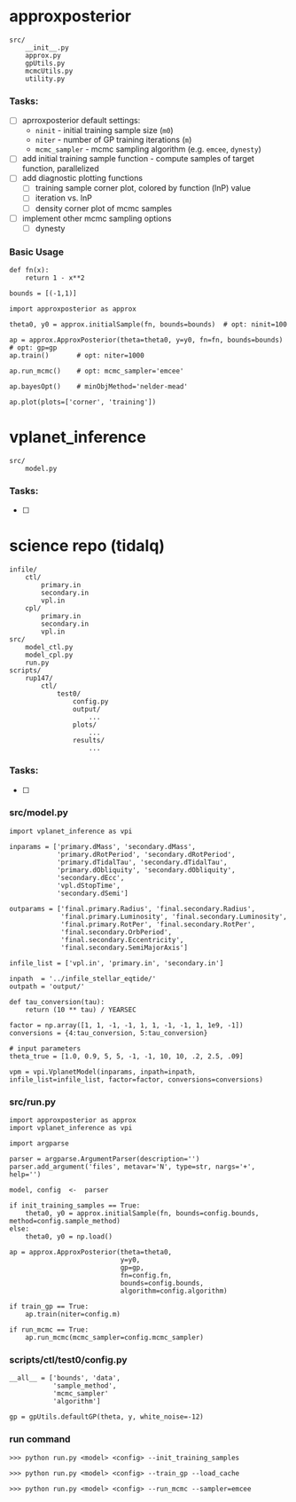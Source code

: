 # approxposterior

```
src/
    __init__.py
    approx.py
    gpUtils.py
    mcmcUtils.py
    utility.py
```
### Tasks:
- [ ] aprroxposterior default settings:
    - `ninit` - initial training sample size (`m0`)
    - `niter` - number of GP training iterations (`m`)
    - `mcmc_sampler` - mcmc sampling algorithm (e.g. `emcee`, `dynesty`)
- [ ] add initial training sample function - compute samples of target function, parallelized 
- [ ] add diagnostic plotting functions
    - [ ] training sample corner plot, colored by function (lnP) value
    - [ ] iteration vs. lnP 
    - [ ] density corner plot of mcmc samples
- [ ] implement other mcmc sampling options
    - [ ] dynesty

### Basic Usage
```
def fn(x):
    return 1 - x**2

bounds = [(-1,1)]
```
```
import approxposterior as approx

theta0, y0 = approx.initialSample(fn, bounds=bounds)  # opt: ninit=100

ap = approx.ApproxPosterior(theta=theta0, y=y0, fn=fn, bounds=bounds)  # opt: gp=gp
ap.train()       # opt: niter=1000

ap.run_mcmc()    # opt: mcmc_sampler='emcee'

ap.bayesOpt()    # minObjMethod='nelder-mead'
```
```
ap.plot(plots=['corner', 'training'])
```


# vplanet_inference

```
src/
    model.py
```
### Tasks:
- [ ] 

# science repo (tidalq)

```
infile/
    ctl/
        primary.in
        secondary.in
        vpl.in
    cpl/
        primary.in
        secondary.in
        vpl.in
src/
    model_ctl.py
    model_cpl.py
    run.py
scripts/
    rup147/
        ctl/
            test0/
                config.py
                output/
                    ...
                plots/
                    ...
                results/
                    ...
```

### Tasks:
- [ ] 

### src/model.py
```
import vplanet_inference as vpi

inparams = ['primary.dMass', 'secondary.dMass', 
            'primary.dRotPeriod', 'secondary.dRotPeriod', 
            'primary.dTidalTau', 'secondary.dTidalTau', 
            'primary.dObliquity', 'secondary.dObliquity', 
            'secondary.dEcc', 
            'vpl.dStopTime',
            'secondary.dSemi']

outparams = ['final.primary.Radius', 'final.secondary.Radius',
             'final.primary.Luminosity', 'final.secondary.Luminosity',
             'final.primary.RotPer', 'final.secondary.RotPer',
             'final.secondary.OrbPeriod',
             'final.secondary.Eccentricity',
             'final.secondary.SemiMajorAxis']

infile_list = ['vpl.in', 'primary.in', 'secondary.in']

inpath  = '../infile_stellar_eqtide/'
outpath = 'output/'

def tau_conversion(tau):
    return (10 ** tau) / YEARSEC

factor = np.array([1, 1, -1, -1, 1, 1, -1, -1, 1, 1e9, -1])
conversions = {4:tau_conversion, 5:tau_conversion}

# input parameters
theta_true = [1.0, 0.9, 5, 5, -1, -1, 10, 10, .2, 2.5, .09]

vpm = vpi.VplanetModel(inparams, inpath=inpath, infile_list=infile_list, factor=factor, conversions=conversions)
```

### src/run.py
```
import approxposterior as approx
import vplanet_inference as vpi

import argparse

parser = argparse.ArgumentParser(description='')
parser.add_argument('files', metavar='N', type=str, nargs='+', help='')

model, config  <-  parser

if init_training_samples == True:
    theta0, y0 = approx.initialSample(fn, bounds=config.bounds, method=config.sample_method)
else:
    theta0, y0 = np.load()

ap = approx.ApproxPosterior(theta=theta0,
                            y=y0,
                            gp=gp,
                            fn=config.fn,
                            bounds=config.bounds,
                            algorithm=config.algorithm)

if train_gp == True:
    ap.train(niter=config.m)

if run_mcmc == True:
    ap.run_mcmc(mcmc_sampler=config.mcmc_sampler)
```

### scripts/ctl/test0/config.py

```
__all__ = ['bounds', 'data', 
           'sample_method', 
           'mcmc_sampler'
           'algorithm']

gp = gpUtils.defaultGP(theta, y, white_noise=-12)
```


### run command

```
>>> python run.py <model> <config> --init_training_samples
```
```
>>> python run.py <model> <config> --train_gp --load_cache
```
```
>>> python run.py <model> <config> --run_mcmc --sampler=emcee
```